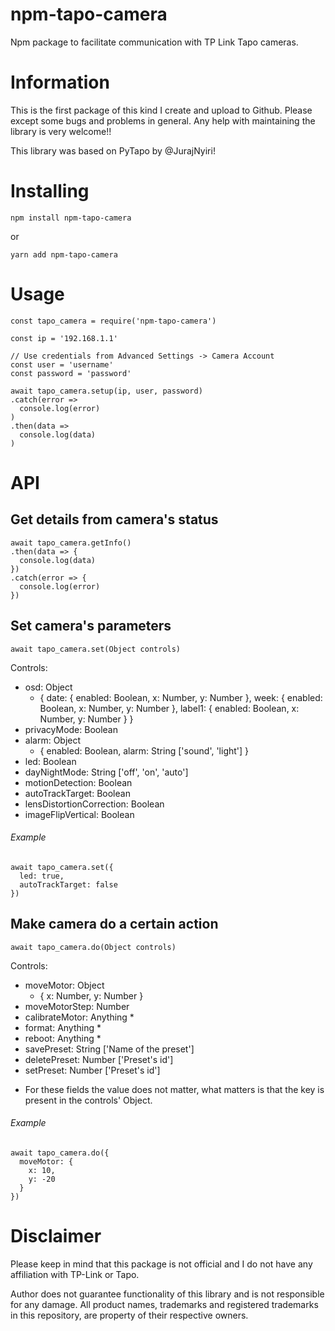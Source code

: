 # npm-tapo-camera
Npm package to facilitate communication with TP Link Tapo cameras.

# Information

This is the first package of this kind I create and upload to Github. Please except some bugs and problems in general. Any help with maintaining the library is very welcome!! 

This library was based on PyTapo by @JurajNyiri!

# Installing

```
npm install npm-tapo-camera
```

or

```
yarn add npm-tapo-camera
```

# Usage

```
const tapo_camera = require('npm-tapo-camera')

const ip = '192.168.1.1'

// Use credentials from Advanced Settings -> Camera Account
const user = 'username'
const password = 'password'

await tapo_camera.setup(ip, user, password)
.catch(error => 
  console.log(error)
)
.then(data => 
  console.log(data)
)
```

# API

## Get details from camera's status
```
await tapo_camera.getInfo()
.then(data => {
  console.log(data)
})
.catch(error => {
  console.log(error)
})
```

## Set camera's parameters
```
await tapo_camera.set(Object controls)
```
Controls:

- osd: Object
  - {
    date: {
      enabled: Boolean,
      x: Number,
      y: Number
    },
    week: {
      enabled: Boolean,
      x: Number,
      y: Number
     },
    label1: {
      enabled: Boolean,
      x: Number,
      y: Number
    }
  }
- privacyMode: Boolean
- alarm: Object 
  - {
      enabled: Boolean,
      alarm: String ['sound', 'light']
    }
- led: Boolean
- dayNightMode: String ['off', 'on', 'auto']
- motionDetection: Boolean
- autoTrackTarget: Boolean
- lensDistortionCorrection: Boolean
- imageFlipVertical: Boolean

###### Example
```
await tapo_camera.set({
  led: true,
  autoTrackTarget: false
})
```

## Make camera do a certain action
```
await tapo_camera.do(Object controls)
```
Controls:

- moveMotor: Object
  - {
    x: Number,
    y: Number
  } 
- moveMotorStep: Number
- calibrateMotor: Anything *
- format: Anything *
- reboot: Anything *
- savePreset: String ['Name of the preset']
- deletePreset: Number ['Preset's id']
- setPreset: Number ['Preset's id']

* For these fields the value does not matter, what matters is that the key is present in the controls' Object.

###### Example
```
await tapo_camera.do({
  moveMotor: {
    x: 10,
    y: -20
  }
})
```

# Disclaimer
Please keep in mind that this package is not official and I do not have any affiliation with TP-Link or Tapo.

Author does not guarantee functionality of this library and is not responsible for any damage. All product names, trademarks and registered trademarks in this repository, are property of their respective owners.
